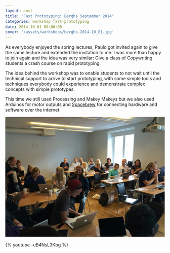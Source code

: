 ```yaml
---
layout: post
title: "Fast Prototyping: Berghs September 2014"
categories: workshop fast-prototyping
date: 2014-10-01 00:00:00
cover: '/assets/workshops/berghs-2014-10_01.jpg'
---
```


As everybody enjoyed the spring lectures, Paulo got invited again to give the same lecture and extended the invitation to me. I was more than happy to join again and the idea was very similar: Give a class of Copywriting students a crash course on rapid prototyping.

The idea behind the workshop was to enable students to not wait until the technical support to arrive to start prototyping, with some simple tools and techniques everybody could experience and demonstrate complex concepts with simple prototypes.

This time we still used Processing and Makey Makeys but we also used Arduinos for motor outputs and [Spacebrew](http://docs.spacebrew.cc/) for connecting hardware and software over the internet.

![](/assets/workshops/berghs-2014-10_01.jpg)

{% youtube -uB4NsL3Kbg %}
